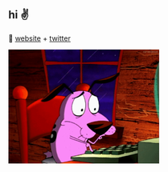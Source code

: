 ## hi ✌️ 

🔗 [website](https://kris10cabrera.com/) + [twitter](https://twitter.com/kris10cabrera)

<img src="https://raw.githubusercontent.com/kris10cabrera/courage-the-cowardly-dog-gif/master/courage.gif" alt="Courage The Cowardly Dog typing at a computer" width="300px" />
